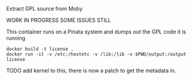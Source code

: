 Extract GPL source from Moby

WORK IN PROGRESS SOME ISSUES STILL

This container runs on a Pinata system and dumps out the GPL code it is running

```
docker build -t license .
docker run -it -v /etc:/hostetc -v /lib:/lib -v $PWD/output:/output license
```

TODO add kernel to this, there is now a patch to get the metadata in.
